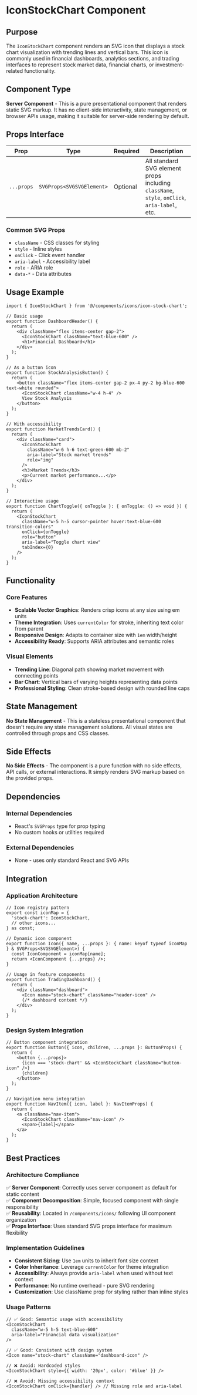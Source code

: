# IconStockChart Component

## Purpose

The `IconStockChart` component renders an SVG icon that displays a stock chart visualization with trending lines and vertical bars. This icon is commonly used in financial dashboards, analytics sections, and trading interfaces to represent stock market data, financial charts, or investment-related functionality.

## Component Type

**Server Component** - This is a pure presentational component that renders static SVG markup. It has no client-side interactivity, state management, or browser APIs usage, making it suitable for server-side rendering by default.

## Props Interface

| Prop | Type | Required | Description |
|------|------|----------|-------------|
| `...props` | `SVGProps<SVGSVGElement>` | Optional | All standard SVG element props including `className`, `style`, `onClick`, `aria-label`, etc. |

### Common SVG Props
- `className` - CSS classes for styling
- `style` - Inline styles
- `onClick` - Click event handler
- `aria-label` - Accessibility label
- `role` - ARIA role
- `data-*` - Data attributes

## Usage Example

```tsx
import { IconStockChart } from '@/components/icons/icon-stock-chart';

// Basic usage
export function DashboardHeader() {
  return (
    <div className="flex items-center gap-2">
      <IconStockChart className="text-blue-600" />
      <h1>Financial Dashboard</h1>
    </div>
  );
}

// As a button icon
export function StockAnalysisButton() {
  return (
    <button className="flex items-center gap-2 px-4 py-2 bg-blue-600 text-white rounded">
      <IconStockChart className="w-4 h-4" />
      View Stock Analysis
    </button>
  );
}

// With accessibility
export function MarketTrendsCard() {
  return (
    <div className="card">
      <IconStockChart 
        className="w-6 h-6 text-green-600 mb-2"
        aria-label="Stock market trends"
        role="img"
      />
      <h3>Market Trends</h3>
      <p>Current market performance...</p>
    </div>
  );
}

// Interactive usage
export function ChartToggle({ onToggle }: { onToggle: () => void }) {
  return (
    <IconStockChart
      className="w-5 h-5 cursor-pointer hover:text-blue-600 transition-colors"
      onClick={onToggle}
      role="button"
      aria-label="Toggle chart view"
      tabIndex={0}
    />
  );
}
```

## Functionality

### Core Features
- **Scalable Vector Graphics**: Renders crisp icons at any size using em units
- **Theme Integration**: Uses `currentColor` for stroke, inheriting text color from parent
- **Responsive Design**: Adapts to container size with `1em` width/height
- **Accessibility Ready**: Supports ARIA attributes and semantic roles

### Visual Elements
- **Trending Line**: Diagonal path showing market movement with connecting points
- **Bar Chart**: Vertical bars of varying heights representing data points
- **Professional Styling**: Clean stroke-based design with rounded line caps

## State Management

**No State Management** - This is a stateless presentational component that doesn't require any state management solutions. All visual states are controlled through props and CSS classes.

## Side Effects

**No Side Effects** - The component is a pure function with no side effects, API calls, or external interactions. It simply renders SVG markup based on the provided props.

## Dependencies

### Internal Dependencies
- React's `SVGProps` type for prop typing
- No custom hooks or utilities required

### External Dependencies
- None - uses only standard React and SVG APIs

## Integration

### Application Architecture
```tsx
// Icon registry pattern
export const iconMap = {
  'stock-chart': IconStockChart,
  // other icons...
} as const;

// Dynamic icon component
export function Icon({ name, ...props }: { name: keyof typeof iconMap } & SVGProps<SVGSVGElement>) {
  const IconComponent = iconMap[name];
  return <IconComponent {...props} />;
}

// Usage in feature components
export function TradingDashboard() {
  return (
    <div className="dashboard">
      <Icon name="stock-chart" className="header-icon" />
      {/* dashboard content */}
    </div>
  );
}
```

### Design System Integration
```tsx
// Button component integration
export function Button({ icon, children, ...props }: ButtonProps) {
  return (
    <button {...props}>
      {icon === 'stock-chart' && <IconStockChart className="button-icon" />}
      {children}
    </button>
  );
}

// Navigation menu integration
export function NavItem({ icon, label }: NavItemProps) {
  return (
    <a className="nav-item">
      <IconStockChart className="nav-icon" />
      <span>{label}</span>
    </a>
  );
}
```

## Best Practices

### Architecture Compliance
✅ **Server Component**: Correctly uses server component as default for static content  
✅ **Component Decomposition**: Simple, focused component with single responsibility  
✅ **Reusability**: Located in `/components/icons/` following UI component organization  
✅ **Props Interface**: Uses standard SVG props interface for maximum flexibility  

### Implementation Guidelines
- **Consistent Sizing**: Use `1em` units to inherit font size context
- **Color Inheritance**: Leverage `currentColor` for theme integration
- **Accessibility**: Always provide `aria-label` when used without text context
- **Performance**: No runtime overhead - pure SVG rendering
- **Customization**: Use className prop for styling rather than inline styles

### Usage Patterns
```tsx
// ✅ Good: Semantic usage with accessibility
<IconStockChart 
  className="w-5 h-5 text-blue-600" 
  aria-label="Financial data visualization"
/>

// ✅ Good: Consistent with design system
<Icon name="stock-chart" className="dashboard-icon" />

// ❌ Avoid: Hardcoded styles
<IconStockChart style={{ width: '20px', color: '#blue' }} />

// ❌ Avoid: Missing accessibility context
<IconStockChart onClick={handler} /> // Missing role and aria-label
```